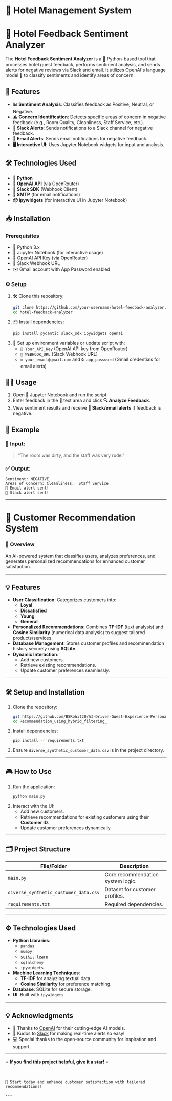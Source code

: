 

# 🏨 Hotel Management System  


#  🌟 Hotel Feedback Sentiment Analyzer
The **Hotel Feedback Sentiment Analyzer** is a 🐍 Python-based tool that processes hotel guest feedback, performs sentiment analysis, and sends alerts for negative reviews via Slack and email. It utilizes OpenAI's language model 🤖 to classify sentiments and identify areas of concern.

## 🚀 Features
- **📊 Sentiment Analysis**: Classifies feedback as Positive, Neutral, or Negative.
- **⚠️ Concern Identification**: Detects specific areas of concern in negative feedback (e.g., Room Quality, Cleanliness, Staff Service, etc.).
- **💬 Slack Alerts**: Sends notifications to a Slack channel for negative feedback.
- **📧 Email Alerts**: Sends email notifications for negative feedback.
- **🖥️ Interactive UI**: Uses Jupyter Notebook widgets for input and analysis.

## 🛠 Technologies Used
- **🐍 Python**
- **🤖 OpenAI API** (via OpenRouter)
- **💬 Slack SDK** (Webhook Client)
- **📧 SMTP** (for email notifications)
- **📦 ipywidgets** (for interactive UI in Jupyter Notebook)

## 📥 Installation
### Prerequisites
- 🐍 Python 3.x
- 📓 Jupyter Notebook (for interactive usage)
- 🔑 OpenAI API Key (via OpenRouter)
- 🔗 Slack Webhook URL
- ✉️ Gmail account with App Password enabled

### ⚙️ Setup
1. 🛠️ Clone this repository:
   ```bash
   git clone https://github.com/your-username/hotel-feedback-analyzer.git
   cd hotel-feedback-analyzer
   ```
2. 📦 Install dependencies:
   ```bash
   pip install pydantic slack_sdk ipywidgets openai
   ```
3. 🔧 Set up environment variables or update script with:
   - `🔑 Your_API_Key` (OpenAI API key from OpenRouter)
   - `🔗 WEBHOOK_URL` (Slack Webhook URL)
   - `✉️ your_email@gmail.com` and `🔒 app_password` (Gmail credentials for email alerts)

## 🏃‍♂️ Usage
1. Open 📓 Jupyter Notebook and run the script.
2. Enter feedback in the 📝 text area and click **🔍 Analyze Feedback**.
3. View sentiment results and receive **💬 Slack/email alerts** if feedback is negative.

## 📌 Example
### 📝 Input:
> "The room was dirty, and the staff was very rude."

### ✅ Output:
```
Sentiment: NEGATIVE
Areas of Concern: Cleanliness,  Staff Service
📧 Email alert sent!
🚨 Slack alert sent!
```

---


# 🚀 Customer Recommendation System  

### 🌟 Overview  
An AI-powered system that classifies users, analyzes preferences, and generates personalized recommendations for enhanced customer satisfaction.  

---

## 💡 Features  

- **User Classification**: Categorizes customers into:  
  - **Loyal**  
  - **Dissatisfied**  
  - **Young**  
  - **General**  
- **Personalized Recommendations**: Combines **TF-IDF** (text analysis) and **Cosine Similarity** (numerical data analysis) to suggest tailored products/services.  
- **Database Management**: Stores customer profiles and recommendation history securely using **SQLite**.  
- **Dynamic Interaction**:  
  - Add new customers.  
  - Retrieve existing recommendations.  
  - Update customer preferences seamlessly.  

---

## 🛠️ Setup and Installation  

1. Clone the repository:  
   ```bash
   git https://github.com/BSRohit20/AI-Driven-Guest-Experience-Personalization-System.git  
   cd Recommendation_using_hybrid_filtering_
   ```  
2. Install dependencies:  
   ```bash
   pip install -r requirements.txt  
   ```  
3. Ensure `diverse_synthetic_customer_data.csv` is in the project directory.  

---

## 🎮 How to Use  

1. Run the application:  
   ```bash
   python main.py  
   ```  
2. Interact with the UI:  
   - Add new customers.  
   - Retrieve recommendations for existing customers using their **Customer ID**.  
   - Update customer preferences dynamically.  

---

## 🗂️ Project Structure  

| File/Folder                 | Description                         |  
|-----------------------------|-------------------------------------|  
| `main.py`                   | Core recommendation system logic.   |  
| `diverse_synthetic_customer_data.csv` | Dataset for customer profiles.        |  
| `requirements.txt`          | Required dependencies.              |  

---

## ⚙️ Technologies Used  

- **Python Libraries**:  
  - `pandas`  
  - `numpy`  
  - `scikit-learn`  
  - `sqlalchemy`  
  - `ipywidgets`  
- **Machine Learning Techniques**:  
  - **TF-IDF** for analyzing textual data.  
  - **Cosine Similarity** for preference matching.  
- **Database**: SQLite for secure storage.  
- **UI**: Built with `ipywidgets`.  

---
## 💡 Acknowledgments

- 🤖 Thanks to [OpenAI](https://openai.com) for their cutting-edge AI models.
- 🎯 Kudos to [Slack](https://slack.com) for making real-time alerts so easy!
- 💻 Special thanks to the open-source community for inspiration and support.

---

⭐ **If you find this project helpful, give it a star!** ⭐
``` 


🎉 Start today and enhance customer satisfaction with tailored recommendations!  

---  
